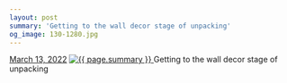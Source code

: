 ```yaml
---
layout: post
summary: 'Getting to the wall decor stage of unpacking'
og_image: 130-1280.jpg
---
```


<p>
  <time>
    <a href="/130">March 13, 2022</a>
  </time>
  <a href="/130">
    <img src="{{ site.assets_url }}/130-640.jpg" srcset="{{ site.assets_url }}/130-320.jpg 320w, {{ site.assets_url }}/130-640.jpg 640w, {{ site.assets_url }}/130-960.jpg 960w, {{ site.assets_url }}/130-1280.jpg 1280w" sizes="(min-width: 700px) 50vw, calc(100vw - 2rem)" alt="{{ page.summary }}" />
  </a>
  <span>Getting to the wall decor stage of unpacking</span>
</p>
